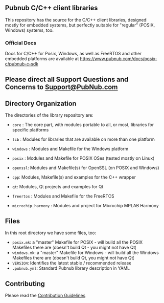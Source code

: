 ## Pubnub C/C++ client libraries

This repository has the source for the C/C++ client libraries,
designed mostly for embedded systems, but perfectly suitable for
"regular" (POSIX, Windows) systems, too.

### Official Docs 
Docs for C/C++ for Posix, Windows, as well as FreeRTOS and other embedded platforms are available at 
https://www.pubnub.com/docs/posix-c/pubnub-c-sdk

## Please direct all Support Questions and Concerns to Support@PubNub.com

## Directory Organization

The directories of the library repository are:

- `core` : The core part, with modules portable to all, or most, libraries for
  specific platforms

- `lib` : Modules for libraries that are available on more than one platform

- `windows` : Modules and Makefile for the Windows platform

- `posix` : Modules and Makefile for POSIX OSes (tested mostly on Linux)

- `openssl`: Modules and Makefile(s) for OpenSSL (on POSIX and Windows)

- `cpp`: Modules, Makefile(s) and examples for the C++ wrapper

- `qt`: Modules, Qt projects and examples for Qt

- `freertos` : Modules and Makefile for the FreeRTOS

- `microchip_harmony` : Modules and project for Microchip MPLAB Harmony

  
## Files

In this root directory we have some files, too:

- `posix.mk`: a "master" Makefile for POSIX - will build all the POSIX
  Makefiles there are (doesn't build Qt - you might not have Qt)
- `windows.mk`: a "master" Makefile for Windows - will build all the 
  Windows Makefiles there are (doesn't build Qt, you might not have Qt)
- `VERSION`: Identifies the latest stable / recommended release
- `.pubnub.yml`: Standard Pubnub library description in YAML

  
## Contributing

Please read the [Contribution Guidelines](CONTRIBUTING.md).
